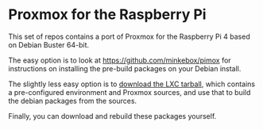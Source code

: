 # Proxmox for the Raspberry Pi

This set of repos contains a port of Proxmox for the Raspberry Pi 4 based on Debian Buster 64-bit.

The easy option is to look at https://github.com/minkebox/pimox for instructions on installing the pre-build packages on your Debian install.

The slightly less easy option is to [download the LXC tarball](https://www.icloud.com/iclouddrive/0b_kkIWL4SyZbWHSXyXCJuAjw#proxmox-builder-debian-buster-10.9%5Farm64.tar), which contains a pre-configured environment and Proxmox sources, and use that to build the debian packages
from the sources.

Finally, you can download and rebuild these packages yourself.
